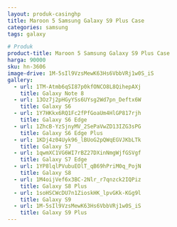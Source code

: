 ```yaml
---
layout: produk-casinghp
title: Maroon 5 Samsung Galaxy S9 Plus Case
categories: samsung
tags: galaxy

# Produk
product-title: Maroon 5 Samsung Galaxy S9 Plus Case
harga: 90000
sku: hn-3606
image-drive: 1M-5sIl9VzsMewK63Hs6VbbVRj1w0S_iS
gallery:
  - url: 1TM-Atmb6qSI87p0kfONCO8L8QihepAXj
    title: Galaxy Note 8
  - url: 13Oz7j2pHGyYSs6UYsg2Wd7pn_Deftx6W
    title: Galaxy S6
  - url: 1Y7HKkx6RQ1Fc2fPfGoaUm4HlGP817rjh
    title: Galaxy S6 Edge
  - url: 1ZhcB-YzSjnyMV_2SePaVwZD13IZG3sPG
    title: Galaxy S6 Edge Plus
  - url: 1KDj4z04Uyk96_lBUoG2pQWqEGVJKbLTk
    title: Galaxy S7
  - url: 1qwmXC1VG6WI7rBZ27DXinNmgWjfGSVgf
    title: Galaxy S7 Edge
  - url: 1YP8lqlPVubuEOlT_qB69hPriM0q_PojN
    title: Galaxy S8
  - url: 1M4oijVef6x3BC-2Nlr_r7qnzck2IQPiz
    title: Galaxy S8 Plus
  - url: 1soHSCWcDU7n1ZioskHK_lpvGKk-KGg9l
    title: Galaxy S9
  - url: 1M-5sIl9VzsMewK63Hs6VbbVRj1w0S_iS
    title: Galaxy S9 Plus
---
```

